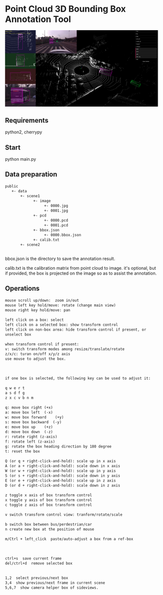 # Point Cloud 3D Bounding Box Annotation Tool


![screenshot](./pcd_label.png)

## Requirements

python2, cherrypy


## Start
python main.py


## Data preparation

````
public
   +- data
       +- scene1
             +- image
                  +- 0000.jpg
                  +- 0001.jpg
             +- pcd
                  +- 0000.pcd
                  +- 0001.pcd
             +- bbox.json
                  +- 0000.bbox.json
             +- calib.txt
       +- scene2
             
````

bbox.json is the directory to save the annotation result.

calib.txt is the calibration matrix from point cloud to image. it's optional, but if provided, the box is projected on the image so as to assist the annotation.

## Operations

```
mouse scroll up/down:  zoom in/out
mouse left key hold/move: rotate (change main view)
mouse right key hold/move: pan

left click on a box: select
left click on a selected box: show transform control
left click on non-box area: hide transform control if present, or unselect box

when transform control if present:
v: switch transform modes among resize/translate/rotate
z/x/c: turan on/off x/y/z axis
use mouse to adjust the box.



if one box is selected, the following key can be used to adjust it:

q w e r t
a s d f g
z x c v b n m

q: move box right (+x)
a: move box left  (-x)
w: move box forward    (+y)
s: move box backward  (-y)
e: move box up    (+z)
d: move box down  (-z)
r: rotate right (z-axis)
f: rotate left (z-axis)
g: rotate the box heading direction by 180 degree
t: reset the box

Q (or q + right-click-and-hold): scale up in x axis
A (or a + right-click-and-hold): scale down in x axis
W (or w + right-click-and-hold): scale up in y axis
S (or s + right-click-and-hold): scale down in y axis
E (or e + right-click-and-hold): scale up in z axis
D (or d + right-click-and-hold): scale down in z axis

z toggle x axis of box transform control
x toggle y axis of box transform control
c toggle z axis of box transform control

v switch transform control view: tranform/rotate/scale

b switch box between bus/perdestrian/car
n create new box at the position of mouse

m/Ctrl + left_click  paste/auto-adjust a box from a ref-box



ctrl+s  save current frame
del/ctrl+d  remove selected box


1,2  select previous/next box
3,4  show previous/next frame in current scene
5,6,7  show camera helper box of sideviews.

```

